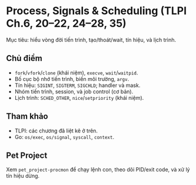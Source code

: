 # Process, Signals & Scheduling (TLPI Ch.6, 20–22, 24–28, 35)

Mục tiêu: hiểu vòng đời tiến trình, tạo/thoát/wait, tín hiệu, và lịch trình.

## Chủ điểm
- `fork`/`vfork`/`clone` (khái niệm), `execve`, `wait`/`waitpid`.
- Bố cục bộ nhớ tiến trình, biến môi trường, `argv`.
- Tín hiệu: `SIGINT`, `SIGTERM`, `SIGCHLD`; handler và mask.
- Nhóm tiến trình, session, và job control (cơ bản).
- Lịch trình: `SCHED_OTHER`, `nice`/`setpriority` (khái niệm).

## Tham khảo
- TLPI: các chương đã liệt kê ở trên.  
- Go: `os/exec`, `os/signal`, `syscall`, `context`.

## Pet Project
Xem `pet_project-procmon` để chạy lệnh con, theo dõi PID/exit code, và xử lý tín hiệu dừng.

